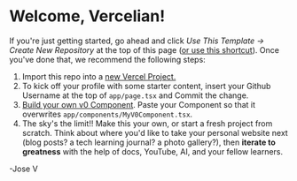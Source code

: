 # Welcome, Vercelian!

If you're just getting started, go ahead and click *Use This Template -> Create New Repository* at the top of this page (<a href="https://github.com/new?template_name=vercelians-can-ship&template_owner=dddiggory">or use this shortcut</a>).
Once you've done that, we recommend the following steps: 
1. Import this repo into a <a href="https://vercel.com">new Vercel Project.</a>
2. To kick off your profile with some starter content, insert your Github Username at the top of `app/page.tsx` and Commit the change.
3. <a href="https://v0.dev">Build your own v0 Component</a>.  Paste your Component so that it overwrites `app/components/MyV0Component.tsx`.
4. The sky's the limit!! Make this your own, or start a fresh project from scratch. Think about where you'd like to take your personal website next (blog posts? a tech learning journal? a photo gallery?), then **iterate to greatness** with the help of docs, YouTube, AI, and your fellow learners.

-Jose V
